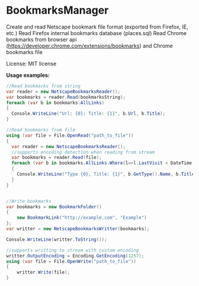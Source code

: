 BookmarksManager
=============

Create and read Netscape bookmark file format (exported from Firefox, IE, etc.)
Read Firefox internal bookmarks database (places.sql)
Read Chrome bookmarks from browser api (https://developer.chrome.com/extensions/bookmarks) and Chrome bookmarks file 

License: MIT license

**Usage examples:**
```csharp
//Read bookmarks from string
var reader = new NetscapeBookmarksReader();
var bookmarks = reader.Read(bookmarksString);
foreach (var b in bookmarks.AllLinks)
{
  Console.WriteLine("Url: {0}; Title: {1}", b.Url, b.Title);
}

//Read bookmarks from file
using (var file = File.OpenRead("path_to_file"))
{
  var reader = new NetscapeBookmarksReader();
  //supports encoding detection when reading from stream
  var bookmarks = reader.Read(file);
  foreach (var b in bookmarks.AllLinks.Where(l=>l.LastVisit < DateTime.Today))
  {
    Console.WriteLine("Type {0}, Title: {1}", b.GetType().Name, b.Title);
  }
}


//Write bookmarks
var bookmarks = new BookmarkFolder()
{
    new BookmarkLink("http://example.com", "Example")
};
var writter = new NetscapeBookmarksWritter(bookmarks);

Console.WriteLine(writter.ToString());

//supports writting to stream with custom encoding
writter.OutputEncoding = Encoding.GetEncoding(1257);
using (var file = File.OpenWrite("path_to_file"))
{
    writter.Write(file);
}
```
